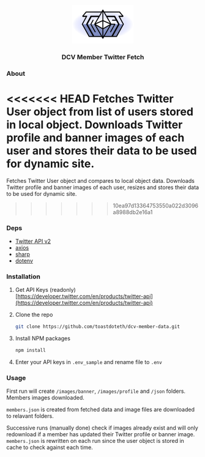 <div align="center">
  <a href="https://twitter.com/intocryptoast">
    <img src="./toast_logo.png" alt="Logo" height="100">
  </a>
<h3>DCV Member Twitter Fetch</h3>
</div>

### About

<<<<<<< HEAD
Fetches Twitter User object from list of users stored in local object. Downloads Twitter profile and banner images of each user and stores their data to be used for dynamic site.
=======
Fetches Twitter User object and compares to local object data. Downloads Twitter profile and banner images of each user, resizes and stores their data to be used for dynamic site.
>>>>>>> 10ea97d13364753550a022d3096a8988db2e16a1

### Deps

* [Twitter API v2](https://www.npmjs.com/package/twitter-api-v2)
* [axios](https://www.npmjs.com/package/axios)
* [sharp](https://www.npmjs.com/package/sharp)
* [dotenv](https://www.npmjs.com/package/dotenv)

### Installation

1. Get API Keys (readonly)  [https://developer.twitter.com/en/products/twitter-api](https://developer.twitter.com/en/products/twitter-api)

2. Clone the repo
   ```sh
   git clone https://github.com/toastdoteth/dcv-member-data.git
   ```
3. Install NPM packages
   ```sh
   npm install
   ```
4. Enter your API keys in `.env_sample` and rename file to `.env`

### Usage

First run will create `/images/banner`, `/images/profile` and `/json` folders. Members images downloaded.

`members.json` is created from fetched data and image files are downloaded to relavant folders.

Successive runs (manually done) check if images already exist and will only redownload if a member has updated their Twitter profile or banner image. `members.json` is rewritten on each run since the user object is stored in cache to check against each time.
